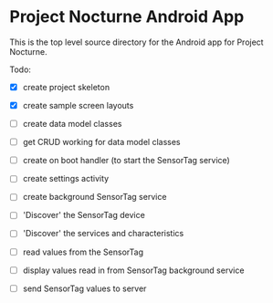 Project Nocturne Android App
============================

This is the top level source directory for the Android app for Project Nocturne.

Todo:

 - [x] create project skeleton
 - [x] create sample screen layouts
 - [ ] create data model classes
 - [ ] get CRUD working for data model classes
 - [ ] create on boot handler (to start the SensorTag service)
 - [ ] create settings activity
 - [ ] create background SensorTag service
 - [ ] 'Discover' the SensorTag device
 - [ ] 'Discover' the services and characteristics
 - [ ] read values from the SensorTag
 - [ ] display values read in from SensorTag background service
 - [ ] send SensorTag values to server
 
